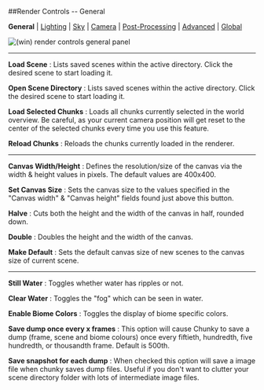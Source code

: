 ##Render Controls -- General

**General** | [Lighting][1] | [Sky][2] | [Camera][3] | [Post-Processing][4] | [Advanced][5] | [Global][6]

[0]:render_controls_general.html
[1]:render_controls_lighting.html
[2]:render_controls_sky.html
[3]:render_controls_camera.html
[4]:render_controls_post-processing.html
[5]:render_controls_advanced.html
[6]:render_controls_global.html

![(win) render controls general panel](render_controls_general.png)

----

**Load Scene**
:   Lists saved scenes within the active directory. Click the desired scene to start loading it.

**Open Scene Directory**
:   Lists saved scenes within the active directory. Click the desired scene to start loading it.

**Load Selected Chunks**
:   Loads all chunks currently selected in the world overview. Be careful, as your current camera position will get reset to the center of the selected chunks every time you use this feature.

**Reload Chunks**
:   Reloads the chunks currently loaded in the renderer.

----
**Canvas Width/Height**
:   Defines the resolution/size of the canvas via the width & height values in pixels. The default values are 400x400.

**Set Canvas Size**
:   Sets the canvas size to the values specified in the "Canvas width" & "Canvas height" fields found just above this button.

**Halve**
:   Cuts both the height and the width of the canvas in half, rounded down.

**Double**
:   Doubles the height and the width of the canvas.

**Make Default**
:   Sets the default canvas size of new scenes to the canvas size of current scene.

----
**Still Water**
:   Toggles whether water has ripples or not.

**Clear Water**
:   Toggles the "fog" which can be seen in water.

**Enable Biome Colors**
:   Toggles the display of biome specific colors.

**Save dump once every x frames**
:   This option will cause Chunky to save a dump (frame, scene and biome colours) once every fiftieth, hundredth, five hundredth, or thousandth frame. Default is 500th.

**Save snapshot for each dump**
:   When checked this option will save a image file when chunky saves dump files. Useful if you don't want to clutter your scene directory folder with lots of intermediate image files.



